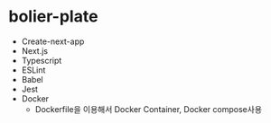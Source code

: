 # bolier-plate

- Create-next-app
- Next.js
- Typescript
- ESLint
- Babel
- Jest
- Docker
  - Dockerfile을 이용해서 Docker Container, Docker compose사용